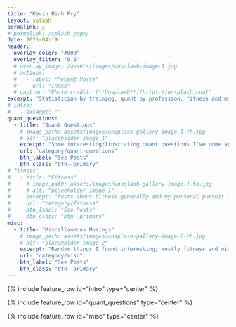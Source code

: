 ```yaml
---
title: "Kevin Binh Fry"
layout: splash
permalink: /
# permalink: /splash-page/
date: 2025-04-19
header:
  overlay_color: "#000"
  overlay_filter: "0.5"
  # overlay_image: /assets/images/unsplash-image-1.jpg
  # actions:
  #   - label: "Recent Posts"
  #     url: "index"
  # caption: "Photo credit: [**Unsplash**](https://unsplash.com)"
excerpt: "Statistician by training, quant by profession, fitness and mixology enthusiast. Writing about whatever interests me at the moment."
# intro: 
#   - excerpt: ""
quant_questions:
  - title: "Quant Questions"
    # image_path: assets/images/unsplash-gallery-image-1-th.jpg
    # alt: "placeholder image 1"
    excerpt: "Some interesting/frustrating quant questions I've come across one way or another."
    url: "category/quant-questions"
    btn_label: "See Posts"
    btn_class: "btn--primary"
# fitness:
#   - title: "Fitness"
#     # image_path: assets/images/unsplash-gallery-image-1-th.jpg
#     # alt: "placeholder image 1"
#     excerpt: "Posts about fitness generally and my personal pursuit of it."
#     url: "category/fitness"
#     btn_label: "See Posts"
#     btn_class: "btn--primary"
misc:
  - title: "Miscellaneous Musings"
    # image_path: assets/images/unsplash-gallery-image-2-th.jpg
    # alt: "placeholder image 2"
    excerpt: "Random things I found interesting; mostly fitness and mixology."
    url: "category/misc"
    btn_label: "See Posts"
    btn_class: "btn--primary"
---
```


{% include feature_row id="intro" type="center" %}

{% include feature_row  id="quant_questions" type="center" %}

{% include feature_row  id="misc" type="center" %}